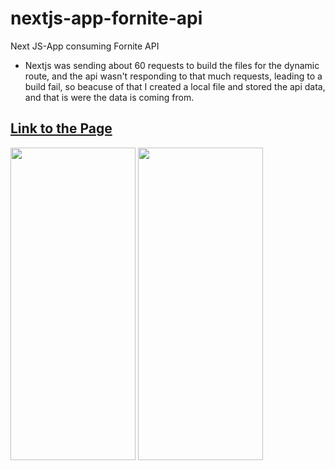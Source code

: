 # nextjs-app-fornite-api
Next JS-App consuming Fornite API

- <P>Nextjs was sending about 60 requests to build the files for the dynamic route, and the api wasn't responding to that much requests, leading to a build fail, so beacuse of that I created a local file and stored the api data, and that is were the data is coming from.</p>

<a href="https://ahmedabdikani.github.io/nextjs-app-fornite-api/" > <h2> Link to the Page </h2> </a>


<img src="https://user-images.githubusercontent.com/48398993/107158535-c33d9980-69c5-11eb-84b5-90ae525bd3f9.jpg" width="200" height="500" />    <img src="https://user-images.githubusercontent.com/48398993/107158538-c59ff380-69c5-11eb-9f40-b5dbcea6f5d9.jpg" width="200" height="500" />       

